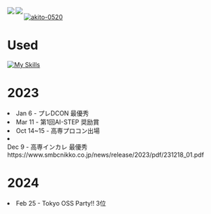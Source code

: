 <div>
<a href="https://github.com/anuraghazra/github-readme-stats">
    <img align="left" src="https://github-readme-stats.vercel.app/api?username=akito-0520&count_private=true&show_icons=true&locale=ja" />
</a>
<a href="https://github.com/anuraghazra/github-readme-stats">    
    <img align="left" src="https://github-readme-stats.vercel.app/api/top-langs/?username=akito-0520&hide=jupyter%20notebook,shaderlab,tex,c%23&langs_count=9&locale=ja" />
</a>
</div>

<p align="left">
  <a href="https://github.com/ryo-ma/github-profile-trophy">
    <img src="https://github-profile-trophy.vercel.app/?username=akito-0520" alt="akito-0520" />
  </a>
</p>
<h1>
    Used
</h1>

[![My Skills](https://skillicons.dev/icons?i=c,css,html,java,js,mysql,php,py,react,arduino)](https://skillicons.dev)

<h1>2023</h1>
<li>Jan 6 - プレDCON 最優秀</li>
<li>Mar 11 - 第1回AI-STEP 奨励賞</li>
<li>Oct 14~15 - 高専プロコン出場</li>
<li>
    <div>
    Dec 9 - 高専インカレ 最優秀 
    https://www.smbcnikko.co.jp/news/release/2023/pdf/231218_01.pdf
    </div>
</li>
<h1>2024</h1>
<li>Feb 25 - Tokyo OSS Party!! 3位</li>
